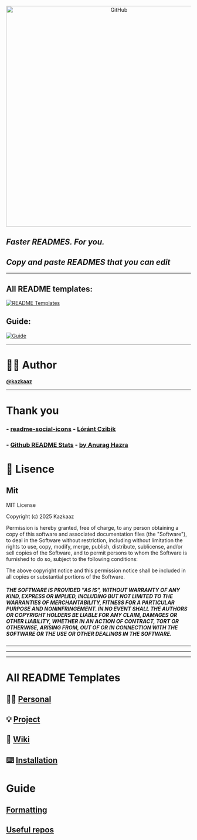 <p align="center">
  <a href="htps://github.com"><img src="https://media.discordapp.net/attachments/1292489645891911714/1414164631064285234/READMEbanner.png?ex=68c5d331&is=68c481b1&hm=4b57060c1ab540270ea7d62542fc8a1625cb066394c457550f84ac03714d1285&=&format=webp&quality=lossless&width=1768&height=884" alt="GitHub" height="600px"></a>

## **_Faster READMES. For you._**
## **_Copy and paste READMES that you can edit_**

---

## All README templates: 
<p align="left">
  <a href="https://github.com/kazkaaz/theREADME#all-readme-templates-1"><img src="https://img.shields.io/badge/README_Templates-blue?style=for-the-badge" alt="README Templates"></a>
</p>

## Guide: 
<p align="left">
  <a href="https://github.com/kazkaaz/theREADME#guide-1"><img src="https://img.shields.io/badge/Guide-blue?style=for-the-badge" alt="Guide"></a>
</p>


---

# 👨‍💻 **Author**

**[@kazkaaz](https://github.com/kazkaaz)**


---

# Thank you

### - [**readme-social-icons**](https://github.com/CLorant/readme-social-icons) - [Lóránt Czibik](https://github.com/CLorant)
### - [**Github README Stats**](https://github.com/anuraghazra/github-readme-stats) - [by Anurag Hazra](https://github.com/anuraghazra)

# 📄 **Lisence**

## **Mit**

MIT License

Copyright (c) 2025 Kazkaaz

Permission is hereby granted, free of charge, to any person obtaining a copy of this software and associated documentation files (the "Software"), to deal in the Software without restriction, including without limitation the rights to use, copy, modify, merge, publish, distribute, sublicense, and/or sell copies of the Software, and to permit persons to whom the Software is furnished to do so, subject to the following conditions:

The above copyright notice and this permission notice shall be included in all copies or substantial portions of the Software.

##### THE SOFTWARE IS PROVIDED "AS IS", WITHOUT WARRANTY OF ANY KIND, EXPRESS OR IMPLIED, INCLUDING BUT NOT LIMITED TO THE WARRANTIES OF MERCHANTABILITY, FITNESS FOR A PARTICULAR PURPOSE AND NONINFRINGEMENT. IN NO EVENT SHALL THE AUTHORS OR COPYRIGHT HOLDERS BE LIABLE FOR ANY CLAIM, DAMAGES OR OTHER LIABILITY, WHETHER IN AN ACTION OF CONTRACT, TORT OR OTHERWISE, ARISING FROM, OUT OF OR IN CONNECTION WITH THE SOFTWARE OR THE USE OR OTHER DEALINGS IN THE SOFTWARE.
---
---
---

# **All README Templates**

## 🧑‍💻 [**Personal**](https://github.com/Kazkaaz/theREADME/tree/main/README/personal.md)
## 💡 [**Project**](https://github.com/Kazkaaz/theREADME/tree/main/README/project.md)
## 📖 [**Wiki**](https://github.com/Kazkaaz/theREADME/tree/main/README/wiki.md)
## ⌨️ [**Installation**](https://github.com/Kazkaaz/theREADME/tree/main/README/installation.md)

# **Guide**

## [**Formatting**](https://github.com/Kazkaaz/theREADME/tree/main/GUIDE/!formatting-guide.md)
## [**Useful repos**](https://github.com/Kazkaaz/theREADME/tree/main/GUIDE/!useful-repos.md)
